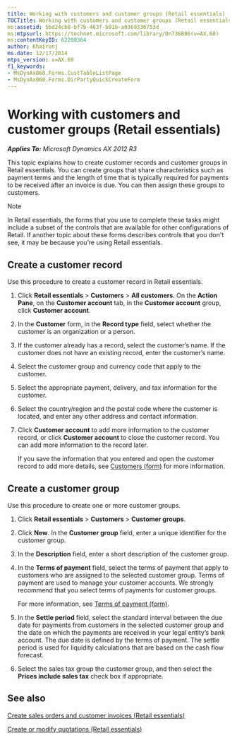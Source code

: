 ```yaml
---
title: Working with customers and customer groups (Retail essentials)
TOCTitle: Working with customers and customer groups (Retail essentials)
ms:assetid: 5bd24cb8-bf7b-463f-b91b-a0369336753d
ms:mtpsurl: https://technet.microsoft.com/library/Dn736886(v=AX.60)
ms:contentKeyID: 62200364
author: Khairunj
ms.date: 12/17/2014
mtps_version: v=AX.60
f1_keywords:
- MsDynAx060.Forms.CustTableListPage
- MsDynAx060.Forms.DirPartyQuickCreateForm
---
```


# Working with customers and customer groups (Retail essentials) 


_**Applies To:** Microsoft Dynamics AX 2012 R3_

This topic explains how to create customer records and customer groups in Retail essentials. You can create groups that share characteristics such as payment terms and the length of time that is typically required for payments to be received after an invoice is due. You can then assign these groups to customers.


> [!NOTE]
> <P>In Retail essentials, the forms that you use to complete these tasks might include a subset of the controls that are available for other configurations of Retail. If another topic about these forms describes controls that you don't see, it may be because you’re using Retail essentials.</P>



## Create a customer record

Use this procedure to create a customer record in Retail essentials.

1.  Click **Retail essentials** \> **Customers** \> **All customers**. On the **Action Pane**, on the **Customer account** tab, in the **Customer account** group, click **Customer account**.

2.  In the **Customer** form, in the **Record type** field, select whether the customer is an organization or a person.

3.  If the customer already has a record, select the customer’s name. If the customer does not have an existing record, enter the customer’s name.

4.  Select the customer group and currency code that apply to the customer.

5.  Select the appropriate payment, delivery, and tax information for the customer.

6.  Select the country/region and the postal code where the customer is located, and enter any other address and contact information.

7.  Click **Customer account** to add more information to the customer record, or click **Customer account** to close the customer record. You can add more information to the record later.
    
    If you save the information that you entered and open the customer record to add more details, see [Customers (form)](https://technet.microsoft.com/library/aa590606\(v=ax.60\)) for more information.

## Create a customer group

Use this procedure to create one or more customer groups.

1.  Click **Retail essentials** \> **Customers** \> **Customer groups**.

2.  Click **New**. In the **Customer group** field, enter a unique identifier for the customer group.

3.  In the **Description** field, enter a short description of the customer group.

4.  In the **Terms of payment** field, select the terms of payment that apply to customers who are assigned to the selected customer group. Terms of payment are used to manage your customer accounts. We strongly recommend that you select terms of payments for customer groups.
    
    For more information, see [Terms of payment (form)](https://technet.microsoft.com/library/aa588427\(v=ax.60\)).

5.  In the **Settle period** field, select the standard interval between the due date for payments from customers in the selected customer group and the date on which the payments are received in your legal entity’s bank account. The due date is defined by the terms of payment. The settle period is used for liquidity calculations that are based on the cash flow forecast.

6.  Select the sales tax group the customer group, and then select the **Prices include sales tax** check box if appropriate.

## See also

[Create sales orders and customer invoices (Retail essentials)](create-sales-orders-and-customer-invoices-retail-essentials.md)

[Create or modify quotations (Retail essentials)](create-or-modify-quotations-retail-essentials.md)

  



